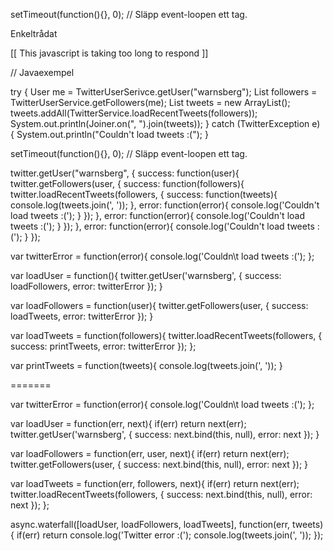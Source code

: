 
setTimeout(function(){}, 0); // Släpp event-loopen ett tag.

Enkeltrådat

[[ This javascript is taking too long to respond ]]


// Javaexempel

try {
	User me = TwitterUserSerivce.getUser("warnsberg");
	List<User> followers = 
TwitterUserService.getFollowers(me);
	List<Tweets> tweets = new ArrayList<Tweets>();
	tweets.addAll(TwitterService.loadRecentTweets(followers));
	System.out.println(Joiner.on(", ").join(tweets));
} catch (TwitterException e) {
	System.out.println("Couldn't load tweets :(");
}

setTimeout(function(){}, 0); // Släpp event-loopen ett tag.

twitter.getUser("warnsberg", {
	success: function(user){
		twitter.getFollowers(user, {
			success: function(followers){
  			twitter.loadRecentTweets(followers, {
						success: function(tweets){
							console.log(tweets.join(', '));
						},
						error: function(error){
							console.log('Couldn\'t load tweets :(');
						}
				});
			},
			error: function(error){
				console.log('Couldn\'t load tweets :(');
			}
		});
	},
	error: function(error){
		console.log('Couldn\'t load tweets :(');
	}
});


var twitterError = function(error){
	console.log('Couldn\t load tweets :(');
};

var loadUser = function(){
	twitter.getUser('warnsberg', {
		success: loadFollowers,
		error: twitterError
	});
}

var loadFollowers = function(user){
	twitter.getFollowers(user, {
		success: loadTweets,
		error: twitterError
	});
}

var loadTweets = function(followers){
	twitter.loadRecentTweets(followers, {
		success: printTweets,
	  error: twitterError
	});
};

var printTweets = function(tweets){
	console.log(tweets.join(', '));
}




=======


var twitterError = function(error){
	console.log('Couldn\t load tweets :(');
};

var loadUser = function(err, next){
	if(err) return next(err);
	twitter.getUser('warnsberg', {
		success: next.bind(this, null),
		error: next
	});
}

var loadFollowers = function(err, user, next){
	if(err) return next(err);
	twitter.getFollowers(user, {
		success: next.bind(this, null),
		error: next
	});
}

var loadTweets = function(err, followers, next){
	if(err) return next(err);
	twitter.loadRecentTweets(followers, {
		success: next.bind(this, null),
	  error: next
	});
};

async.waterfall([loadUser, loadFollowers, loadTweets], function(err, tweets){
	if(err) return console.log('Twitter error :(');
	console.log(tweets.join(', '));
});